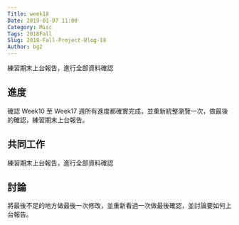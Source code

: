 ```yaml
---
Title: week18
Date: 2019-01-07 11:00
Category: Misc
Tags: 2018Fall
Slug: 2018-Fall-Project-Blog-18
Author: bg2
---
```



練習期末上台報告，進行全部資料確認
<!-- PELICAN_END_SUMMARY -->

進度
----

確認 Week10 至 Week17 週所有進度都確實完成，並重新統整瀏覽一次，做最後的確認，練習期末上台報告。

共同工作
----

練習期末上台報告，進行全部資料確認

討論
----

將最後不足的地方做最後一次修改，並重新看過一次做最後確認，並討論要如何上台報告。

